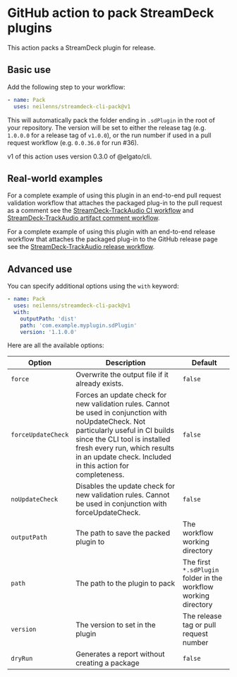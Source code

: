 # GitHub action to pack StreamDeck plugins

This action packs a StreamDeck plugin for release.

## Basic use

Add the following step to your workflow:

```yaml
- name: Pack
  uses: neilenns/streamdeck-cli-pack@v1
```

This will automatically pack the folder ending in `.sdPlugin` in the root of
your repository. The version will be set to either the release tag (e.g.
`1.0.0.0` for a release tag of `v1.0.0`), or the run number if used in
a pull request workflow (e.g. `0.0.36.0` for run #36).

v1 of this action uses version 0.3.0 of @elgato/cli.

## Real-world examples

For a complete example of using this plugin in an end-to-end pull request
validation workflow that attaches the packaged plug-in to the pull request as a
comment see the
[StreamDeck-TrackAudio CI workflow](https://github.com/neilenns/streamdeck-trackaudio/blob/main/.github/workflows/ci.yaml)
and
[StreamDeck-TrackAudio artifact comment workflow](https://github.com/neilenns/streamdeck-trackaudio/blob/main/.github/workflows/pr_artifact_comment.yml).

For a complete example of using this plugin with an end-to-end release workflow
that attaches the packaged plug-in to the GitHub release page see the
[StreamDeck-TrackAudio release workflow](https://github.com/neilenns/streamdeck-trackaudio/blob/main/.github/workflows/release.yaml).

## Advanced use

You can specify additional options using the `with` keyword:

```yaml
- name: Pack
  uses: neilenns/streamdeck-cli-pack@v1
  with:
    outputPath: 'dist'
    path: 'com.example.myplugin.sdPlugin'
    version: '1.1.0.0'
```

Here are all the available options:

| Option             | Description                                                                                                                                                                                                                                                          | Default                                                         |
| ------------------ | -------------------------------------------------------------------------------------------------------------------------------------------------------------------------------------------------------------------------------------------------------------------- | --------------------------------------------------------------- |
| `force`            | Overwrite the output file if it already exists.                                                                                                                                                                                                                      | `false`                                                         |
| `forceUpdateCheck` | Forces an update check for new validation rules. Cannot be used in conjunction with noUpdateCheck. Not particularly useful in CI builds since the CLI tool is installed fresh every run, which results in an update check. Included in this action for completeness. | `false`                                                         |
| `noUpdateCheck`    | Disables the update check for new validation rules. Cannot be used in conjunction with forceUpdateCheck.                                                                                                                                                             | `false`                                                         |
| `outputPath`       | The path to save the packed plugin to                                                                                                                                                                                                                                | The workflow working directory                                  |
| `path`             | The path to the plugin to pack                                                                                                                                                                                                                                       | The first `*.sdPlugin` folder in the workflow working directory |
| `version`          | The version to set in the plugin                                                                                                                                                                                                                                     | The release tag or pull request number                          |
| `dryRun`           | Generates a report without creating a package                                                                                                                                                                                                                        | `false`                                                         |

